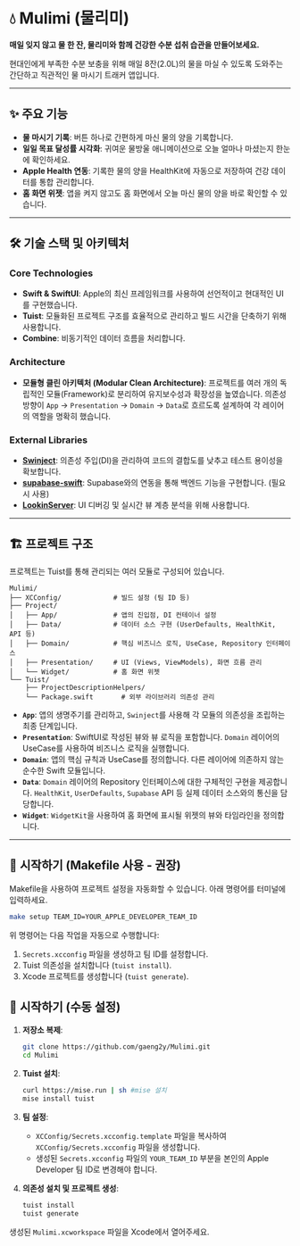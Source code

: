# 💧 Mulimi (물리미)

**매일 잊지 않고 물 한 잔, 물리미와 함께 건강한 수분 섭취 습관을 만들어보세요.**

현대인에게 부족한 수분 보충을 위해 매일 8잔(2.0L)의 물을 마실 수 있도록 도와주는 간단하고 직관적인 물 마시기 트래커 앱입니다.

---

## ✨ 주요 기능

- **물 마시기 기록**: 버튼 하나로 간편하게 마신 물의 양을 기록합니다.
- **일일 목표 달성률 시각화**: 귀여운 물방울 애니메이션으로 오늘 얼마나 마셨는지 한눈에 확인하세요.
- **Apple Health 연동**: 기록한 물의 양을 HealthKit에 자동으로 저장하여 건강 데이터를 통합 관리합니다.
- **홈 화면 위젯**: 앱을 켜지 않고도 홈 화면에서 오늘 마신 물의 양을 바로 확인할 수 있습니다.

---

## 🛠️ 기술 스택 및 아키텍처

### Core Technologies
- **Swift & SwiftUI**: Apple의 최신 프레임워크를 사용하여 선언적이고 현대적인 UI를 구현했습니다.
- **Tuist**: 모듈화된 프로젝트 구조를 효율적으로 관리하고 빌드 시간을 단축하기 위해 사용합니다.
- **Combine**: 비동기적인 데이터 흐름을 처리합니다.

### Architecture
- **모듈형 클린 아키텍처 (Modular Clean Architecture)**: 프로젝트를 여러 개의 독립적인 모듈(Framework)로 분리하여 유지보수성과 확장성을 높였습니다. 의존성 방향이 `App` -> `Presentation` -> `Domain` -> `Data`로 흐르도록 설계하여 각 레이어의 역할을 명확히 했습니다.

### External Libraries
- **[Swinject](https://github.com/Swinject/Swinject)**: 의존성 주입(DI)을 관리하여 코드의 결합도를 낮추고 테스트 용이성을 확보합니다.
- **[supabase-swift](https://github.com/supabase/supabase-swift)**: Supabase와의 연동을 통해 백엔드 기능을 구현합니다. (필요시 사용)
- **[LookinServer](https://github.com/QMUI/LookinServer)**: UI 디버깅 및 실시간 뷰 계층 분석을 위해 사용합니다.

---

## 🏗️ 프로젝트 구조

프로젝트는 Tuist를 통해 관리되는 여러 모듈로 구성되어 있습니다.

```
Mulimi/
├── XCConfig/             # 빌드 설정 (팀 ID 등)
├── Project/
│   ├── App/              # 앱의 진입점, DI 컨테이너 설정
│   ├── Data/             # 데이터 소스 구현 (UserDefaults, HealthKit, API 등)
│   ├── Domain/           # 핵심 비즈니스 로직, UseCase, Repository 인터페이스
│   ├── Presentation/     # UI (Views, ViewModels), 화면 흐름 관리
│   └── Widget/           # 홈 화면 위젯
└── Tuist/
    ├── ProjectDescriptionHelpers/
    └── Package.swift       # 외부 라이브러리 의존성 관리
```

- **`App`**: 앱의 생명주기를 관리하고, `Swinject`를 사용해 각 모듈의 의존성을 조립하는 최종 단계입니다.
- **`Presentation`**: SwiftUI로 작성된 뷰와 뷰 로직을 포함합니다. `Domain` 레이어의 UseCase를 사용하여 비즈니스 로직을 실행합니다.
- **`Domain`**: 앱의 핵심 규칙과 UseCase를 정의합니다. 다른 레이어에 의존하지 않는 순수한 Swift 모듈입니다.
- **`Data`**: `Domain` 레이어의 Repository 인터페이스에 대한 구체적인 구현을 제공합니다. `HealthKit`, `UserDefaults`, `Supabase` API 등 실제 데이터 소스와의 통신을 담당합니다.
- **`Widget`**: `WidgetKit`을 사용하여 홈 화면에 표시될 위젯의 뷰와 타임라인을 정의합니다.

---

## 🚀 시작하기 (Makefile 사용 - 권장)

Makefile을 사용하여 프로젝트 설정을 자동화할 수 있습니다. 아래 명령어를 터미널에 입력하세요.

```bash
make setup TEAM_ID=YOUR_APPLE_DEVELOPER_TEAM_ID
```

위 명령어는 다음 작업을 자동으로 수행합니다:
1.  `Secrets.xcconfig` 파일을 생성하고 팀 ID를 설정합니다.
2.  Tuist 의존성을 설치합니다 (`tuist install`).
3.  Xcode 프로젝트를 생성합니다 (`tuist generate`).


## 🚀 시작하기 (수동 설정)

1. **저장소 복제**:
   ```bash
   git clone https://github.com/gaeng2y/Mulimi.git
   cd Mulimi
   ```

2. **Tuist 설치**:
   ```bash
   curl https://mise.run | sh #mise 설치
   mise install tuist
   ```

3. **팀 설정**:
   - `XCConfig/Secrets.xcconfig.template` 파일을 복사하여 `XCConfig/Secrets.xcconfig` 파일을 생성합니다.
   - 생성된 `Secrets.xcconfig` 파일의 `YOUR_TEAM_ID` 부분을 본인의 Apple Developer 팀 ID로 변경해야 합니다.

4. **의존성 설치 및 프로젝트 생성**:
   ```bash
   tuist install
   tuist generate
   ```

생성된 `Mulimi.xcworkspace` 파일을 Xcode에서 열어주세요.
